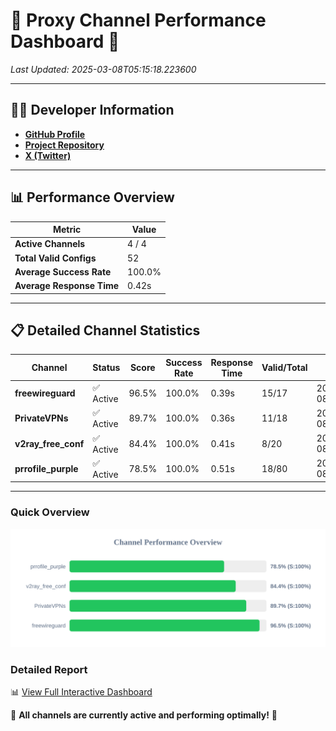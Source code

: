 # 🌟 Proxy Channel Performance Dashboard 🌟

_Last Updated: 2025-03-08T05:15:18.223600_

---

## 👩‍💻 Developer Information

- **[GitHub Profile](https://github.com/4n0nymou3)**  
- **[Project Repository](https://github.com/4n0nymou3/multi-proxy-config-fetcher)**  
- **[X (Twitter)](https://x.com/4n0nymou3)**  

---

## 📊 Performance Overview

| Metric                | Value       |
|-----------------------|-------------|
| **Active Channels**   | 4 / 4       |
| **Total Valid Configs** | 52          |
| **Average Success Rate** | 100.0%      |
| **Average Response Time** | 0.42s       |

---

## 📋 Detailed Channel Statistics

| Channel          | Status     | Score  | Success Rate | Response Time | Valid/Total | Last Success               |
|------------------|------------|--------|--------------|---------------|-------------|----------------------------|
| **freewireguard**  | ✅ Active  | 96.5%  | 100.0% | 0.39s         | 15/17       | 2025-03-08T05:15:18.222322 |
| **PrivateVPNs**  | ✅ Active  | 89.7%  | 100.0% | 0.36s         | 11/18       | 2025-03-08T05:15:17.811093 |
| **v2ray_free_conf**  | ✅ Active  | 84.4%  | 100.0% | 0.41s         | 8/20       | 2025-03-08T05:15:17.415991 |
| **prrofile_purple**  | ✅ Active  | 78.5%  | 100.0% | 0.51s         | 18/80       | 2025-03-08T05:15:16.946225 |

---

### Quick Overview
<div align="center">
  <a href="https://raw.githubusercontent.com/nullluser/NullRepo/refs/heads/main/assets/channel_stats_chart.svg">
    <img src="https://raw.githubusercontent.com/nullluser/NullRepo/refs/heads/main/assets/channel_stats_chart.svg" alt="Source Performance Statistics" width="800">
  </a>
</div>

### Detailed Report
📊 [View Full Interactive Dashboard](https://htmlpreview.github.io/?https://github.com/nullluser/NullRepo/blob/main/assets/performance_report.html)

🎉 **All channels are currently active and performing optimally!** 🎉

